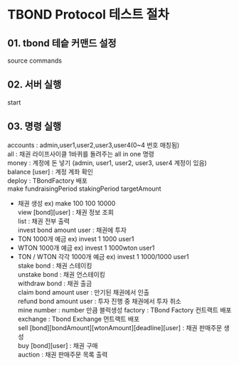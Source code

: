# TBOND Protocol 테스트 절차

## 01. tbond 테슽 커맨드 설정

source commands

## 02. 서버 실행

start

## 03. 명령 실행

accounts : admin,user1,user2,user3,user4(0~4 번호 매칭됨)  
all : 채권 라이프사이클 1바퀴를 돌려주는 all in one 명령  
money : 계정에 돈 넣기 (admin, user1, user2, user3, user4 계정이 있음)  
balance [user] : 계정 계좌 확인  
deploy : TBondFactory 배포  
make fundraisingPeriod stakingPeriod targetAmount
- 채권 생성 ex) make 100 100 10000  
view [bond][user] : 채권 정보 조회  
list : 채권 전부 출력  
invest bond amount user : 채권에 투자
- TON 1000개 예금 ex) invest 1 1000 user1
- WTON 1000개 예금 ex) invest 1 1000wton user1
- TON / WTON 각각 1000개 예금 ex) invest 1 1000/1000 user1  
stake bond : 채권 스테이킹  
unstake bond : 채권 언스테이킹  
withdraw bond : 채권 출금  
claim bond amount user : 만기된 채권에서 인출  
refund bond amount user : 투자 진행 중 채권에서 투자 취소  
mine number : number 만큼 블럭생성
factory : TBond Factory 컨트랙트 배포  
exchange : Tbond Exchange 먼트랙트 배포  
sell [bond][bondAmount][wtonAmount][deadline][user] : 채권 판매주문 생성  
buy [bond][user] : 채권 구매  
auction : 채권 판매주문 목록 출력  
